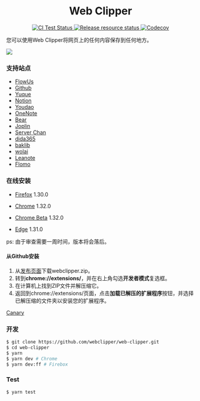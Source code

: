 <h1 align="center">Web Clipper</h1>
<p align="center">
    <a href="https://github.com/webclipper/web-clipper/actions">
      <img src="https://github.com/webclipper/web-clipper/workflows/CI%20Test/badge.svg" alt="CI Test Status">
    </a>
     <a href="https://github.com/webclipper/web-clipper/actions">
      <img src="https://github.com/webclipper/web-clipper/workflows/Release resource/badge.svg" alt="Release resource status">
    </a>
    <a href="https://codecov.io/gh/webclipper/web-clipper">
      <img src="https://img.shields.io/codecov/c/github/webclipper/web-clipper/master.svg?style=flat-square" alt="Codecov">
    </a>
</p>

您可以使用Web Clipper将网页上的任何内容保存到任何地方。

<img src="https://clipper.website/static/image/screenshot.png">

### 支持站点

* [FlowUs](https://flowus.cn/)
* [Github](https://github.com)
* [Yuque](https://www.yuque.com)
* [Notion](https://www.notion.so/)
* [Youdao](https://note.youdao.com/)
* [OneNote](https://www.onenote.com/)
* [Bear](https://bear.app)
* [Joplin](https://joplinapp.org/)
* [Server Chan](http://sc.ftqq.com/3.version)
* [dida365](https://dida365.com/)
* [baklib](https://www.baklib-free.com/)
* [wolai](https://www.wolai.com/)
* [Leanote](https://github.com/leanote/leanote)
* [Flomo](https://flomoapp.com/)

### 在线安装

- [Firefox](https://addons.mozilla.org/en-US/firefox/addon/universal-web-clipper/) 1.30.0

- [Chrome](https://chrome.google.com/webstore/detail/web-clipper/mhfbofiokmppgdliakminbgdgcmbhbac) 1.32.0

- [Chrome Beta](https://chrome.google.com/webstore/detail/web-clipper/finhmpmkpbacljcdemplngnnjdenihpp?hl=zh-CN&authuser=0) 1.32.0

- [Edge](https://microsoftedge.microsoft.com/addons/detail/opejamnnohhbjflpbhnmdlknhjkfhfdp) 1.31.0

ps: 由于审查需要一周时间，版本将会落后。

#### 从Github安装

1. 从[发布页面](https://github.com/webclipper/web-clipper/releases)下载webclipper.zip。
2. 转到**chrome://extensions/**，并在右上角勾选**开发者模式**复选框。
3. 在计算机上找到ZIP文件并解压缩它。
4. 返回到chrome://extensions/页面，点击**加载已解压的扩展程序**按钮，并选择已解压缩的文件夹以安装您的扩展程序。

[Canary](https://github.com/webclipper/web-clipper/releases/tag/canary)

### 开发

```bash
$ git clone https://github.com/webclipper/web-clipper.git
$ cd web-clipper
$ yarn
$ yarn dev # Chrome
$ yarn dev:ff # Firebox
```

### Test

```bash
$ yarn test
```
